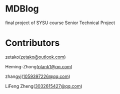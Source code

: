 # MDBlog
final project of SYSU course Senior Technical Project 

# Contributors
zetako(zetako@outlook.com)

Heming-Zhong(plank1@qq.com)

zhangyj(1059397226@qq.com)

LiFeng Zheng(3032615427@qq.com)
